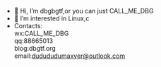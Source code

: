 - 👋  Hi, I’m dbgbgtf,or you can just CALL_ME_DBG
- 👀  I’m interested in Linux,c
- Contacts:  
      wx:CALL_ME_DBG  
      qq:88665013  
      blog:dbgtf.org  
      email:dudududumaxver@outlook.com  
